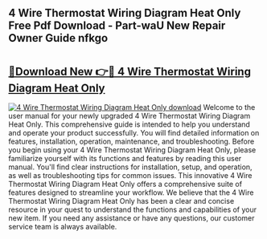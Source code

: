 ## 4 Wire Thermostat Wiring Diagram Heat Only Free Pdf Download - Part-waU New Repair Owner Guide nfkgo

# <h2><a href="http://dfkpm03.blite.top/?on=4+Wire+Thermostat+Wiring+Diagram+Heat+Only">🔗Download New 👉🔴 4 Wire Thermostat Wiring Diagram Heat Only</a></h2>

[![4 Wire Thermostat Wiring Diagram Heat Only download](https://i.imgur.com/lujVjoI.png)](http://dfkpm03.blite.top/?on=4+Wire+Thermostat+Wiring+Diagram+Heat+Only)
Welcome to the user manual for your newly upgraded 4 Wire Thermostat Wiring Diagram Heat Only. This comprehensive guide is intended to help you understand and operate your product successfully. You will find detailed information on features, installation, operation, maintenance, and troubleshooting. Before you begin using your 4 Wire Thermostat Wiring Diagram Heat Only, please familiarize yourself with its functions and features by reading this user manual. You'll find clear instructions for installation, setup, and operation, as well as troubleshooting tips for common issues. This innovative 4 Wire Thermostat Wiring Diagram Heat Only offers a comprehensive suite of features designed to streamline your workflow. We believe that the 4 Wire Thermostat Wiring Diagram Heat Only has been a clear and concise resource in your quest to understand the functions and capabilities of your new item. If you need any assistance or have any questions, our customer service team is always available.

